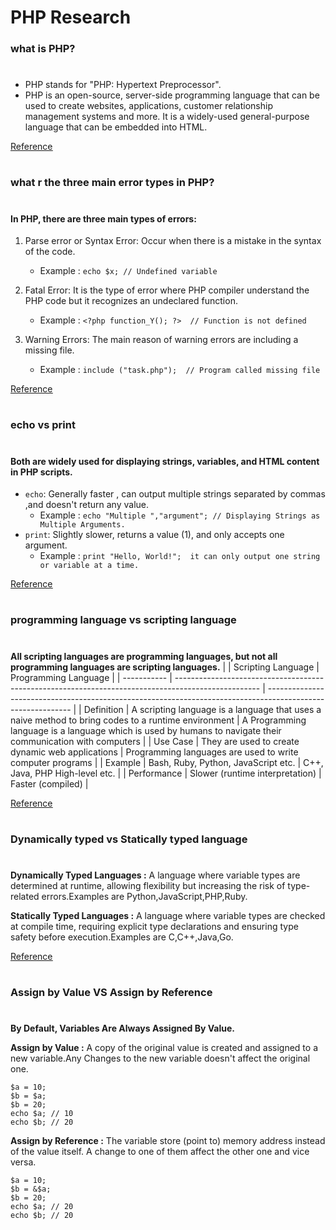 # PHP Research

### what is PHP?
#
* PHP stands for "PHP: Hypertext Preprocessor". 
* PHP is an open-source, server-side programming language that can be used to create websites, applications, customer relationship management systems and more. It is a widely-used general-purpose language that can be embedded into HTML.

[<u>Reference</u>](https://codeinstitute.net/global/blog/what-is-php-programming/#:~:text=PHP%20is%20an%20open%2Dsource,can%20be%20embedded%20into%20HTML)
#
### what r the three main error types in PHP?
#

#### In PHP, there are three main types of errors:

1. Parse error or Syntax Error: Occur when there is a mistake in the syntax of the code.
    * Example : `echo $x; // Undefined variable`

2. Fatal Error: It is the type of error where PHP compiler understand the PHP code but it recognizes an undeclared function.
    * Example : `<?php function_Y(); ?>  // Function is not defined`
3. Warning Errors:  The main reason of warning errors are including a missing file. 
    * Example : `include ("task.php");  // Program called missing file`

[<u>Reference</u>](https://www.geeksforgeeks.org/php-types-of-errors/)
#
### echo vs print
#
#### Both are widely used for displaying strings, variables, and HTML content in PHP scripts.
* `echo`: Generally faster , can output multiple strings separated by commas ,and doesn't return any value.
    * Example : `echo "Multiple ","argument"; // Displaying Strings as Multiple Arguments.`
* `print`: Slightly slower, returns a value (1), and only accepts one argument.
    * Example : `print "Hello, World!";  it can only output one string or variable at a time.`
  
[<u>Reference</u>](geeksforgeeks.org/php-echo-print/)
#

### programming language vs scripting language
#
**All scripting languages are programming languages, but not all programming languages are scripting languages.**
|             | Scripting Language                                                                                  | Programming Language                                                                                        |
| ----------- | --------------------------------------------------------------------------------------------------- | ----------------------------------------------------------------------------------------------------------- |
| Definition  | A scripting language is a language that uses a naive method to bring codes to a runtime environment | A Programming language is a language which is used by humans to navigate their communication with computers |
| Use Case    | They are used to create dynamic web applications                                                    | Programming languages are used to write computer programs                                                   |
| Example     | Bash, Ruby, Python, JavaScript etc.                                                                 | C++, Java, PHP High-level etc.                                                                              |
| Performance | Slower (runtime interpretation)                                                                     | Faster (compiled)                                                                                           |

[<u>Reference</u>](https://www.geeksforgeeks.org/whats-the-difference-between-scripting-and-programming-languages/)
#
### Dynamically typed vs Statically typed language
#
**Dynamically Typed Languages :** A language where variable types are determined at runtime, allowing flexibility but increasing the risk of type-related errors.Examples are Python,JavaScript,PHP,Ruby.

**Statically Typed Languages :**  A language where variable types are checked at compile time, requiring explicit type declarations and ensuring type safety before execution.Examples are C,C++,Java,Go.

[<u>Reference</u>](https://www.baeldung.com/cs/statically-vs-dynamically-typed-languages)

#
### Assign by Value VS Assign by Reference
#
**By Default, Variables Are Always Assigned By Value.**

**Assign by Value :**  A copy of the original value is created and assigned to a new variable.Any Changes to the new variable doesn't affect the original one. 

```
$a = 10;
$b = $a;
$b = 20;
echo $a; // 10
echo $b; // 20
```

**Assign by Reference :** The variable store (point to) memory address instead of the value itself. A change to one of them affect the other one and vice versa.
```
$a = 10;
$b = &$a;
$b = 20;
echo $a; // 20
echo $b; // 20
```


